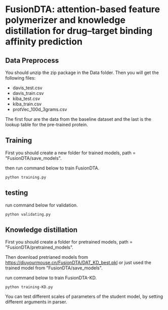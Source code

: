 # FusionDTA: attention-based feature polymerizer and knowledge distillation for drug–target binding affinity prediction

## Data Preprocess
You should unzip the zip package in the Data folder. Then you will get the following files:
* davis_test.csv
* davis_train.csv
* kiba_test.csv
* kiba_train.csv
* protVec_100d_3grams.csv

The first four are the data from the baseline dataset and the last is the lookup table for the pre-trained protein.

## Training
First you should create a new folder for trained models, path = "FusionDTA/save_models".

then run command below to train FusionDTA.

    python training.py
  
## testing
run command below for validation.

    python validating.py 

## Knowledge distillation
First you should create a folder for pretrained models, path = "FusionDTA/pretrained_models".

Then download pretrianed models from https://diuyourmouse.cn/FusionDTA/DAT_KD_best.pkl or just used the trained model from "FusionDTA/save_models".

run command below to train FusionDTA-KD.

    python training-KD.py
    
You can test different scales of parameters of the student model, by setting different arguments in parser.
